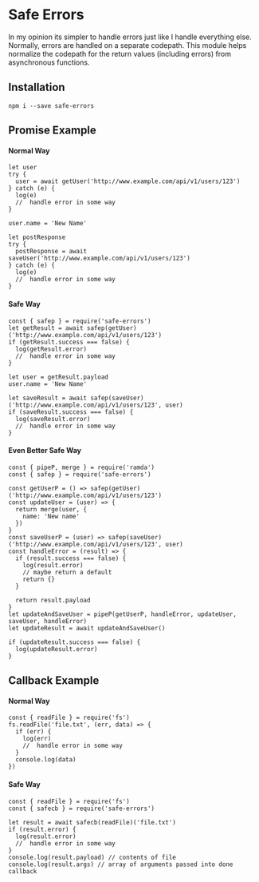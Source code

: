 # Safe Errors
In my opinion its simpler to handle errors just like I handle everything else.  Normally, errors are handled on a separate codepath. This module helps normalize the codepath for the return values (including errors) from asynchronous functions.

## Installation
```
npm i --save safe-errors
```

## Promise Example
#### Normal Way
```
let user
try {
  user = await getUser('http://www.example.com/api/v1/users/123')
} catch (e) {
  log(e)
  //  handle error in some way
}

user.name = 'New Name'

let postResponse
try {
  postResponse = await saveUser('http://www.example.com/api/v1/users/123')
} catch (e) {
  log(e)
  //  handle error in some way
}
```

#### Safe Way
```
const { safep } = require('safe-errors')
let getResult = await safep(getUser)('http://www.example.com/api/v1/users/123')
if (getResult.success === false) {
  log(getResult.error)
  //  handle error in some way
}

let user = getResult.payload
user.name = 'New Name'

let saveResult = await safep(saveUser)('http://www.example.com/api/v1/users/123', user)
if (saveResult.success === false) {
  log(saveResult.error)
  //  handle error in some way
}

```

#### Even Better Safe Way
```
const { pipeP, merge } = require('ramda')
const { safep } = require('safe-errors')

const getUserP = () => safep(getUser)('http://www.example.com/api/v1/users/123')
const updateUser = (user) => {
  return merge(user, {
    name: 'New name'
  })
}
const saveUserP = (user) => safep(saveUser)('http://www.example.com/api/v1/users/123', user)
const handleError = (result) => {
  if (result.success === false) {
    log(result.error)
    // maybe return a default
    return {}
  }

  return result.payload
}
let updateAndSaveUser = pipeP(getUserP, handleError, updateUser, saveUser, handleError)
let updateResult = await updateAndSaveUser()

if (updateResult.success === false) {
  log(updateResult.error)
}
```

## Callback Example
#### Normal Way
```
const { readFile } = require('fs')
fs.readFile('file.txt', (err, data) => {
  if (err) {
    log(err)
    //  handle error in some way
  }
  console.log(data)
})
```

#### Safe Way
```
const { readFile } = require('fs')
const { safecb } = require('safe-errors')

let result = await safecb(readFile)('file.txt')
if (result.error) {
  log(result.error)
  //  handle error in some way
}
console.log(result.payload) // contents of file
console.log(result.args) // array of arguments passed into done callback
```
